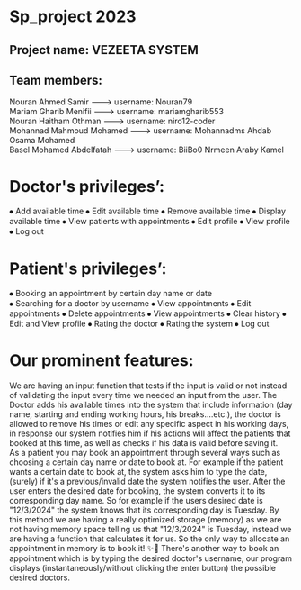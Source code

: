 # Sp_project 2023

## Project name: VEZEETA SYSTEM
## Team members:

 Nouran Ahmed Samir     ---> username: Nouran79     
 Mariam Gharib Menifii    ---> username: mariamgharib553  
 Nouran Haitham Othman  ---> username: niro12-coder  
 Mohannad Mahmoud Mohamed  ---> username: Mohannadms 
 Ahdab Osama Mohamed  
 Basel Mohamed Abdelfatah  ---> username: BiiBo0
 Nrmeen Araby Kamel  
 
# Doctor's privileges’:
⦁ Add available time 
⦁ Edit available time 
⦁ Remove available time 
⦁ Display available time 
⦁ View patients with appointments 
⦁ Edit profile 
⦁ View profile 
⦁ Log out 
# Patient's privileges’:
⦁ Booking an appointment by certain day name or date  
⦁ Searching for a doctor by username 
⦁ View appointments 
⦁ Edit appointments 
⦁ Delete appointments 
⦁ View appointments 
⦁ Clear history 
⦁ Edit and View profile 
⦁ Rating the doctor 
⦁ Rating the system 
⦁ Log out 

# Our prominent features:

We are having an input function that tests if the input is valid or not instead of validating the input every time we needed an input from the user.
The Doctor adds his available times into the system that include information (day name, starting and ending working hours, his breaks....etc.), the doctor is allowed to remove his times or edit any specific aspect in his working days, in response our system notifies him if his actions will affect the patients that booked at this time, as well as checks if his data is valid before saving it.    
As a patient you may book an appointment through several ways such as choosing a certain day name or date to book at.
For example if the patient wants a certain date to book at, the system asks him to type 
the date, (surely) if it's a previous/invalid date the system notifies the user.
After the user enters the desired date for booking, the system converts it to its corresponding day name. So for example if the users desired date is "12/3/2024" the system knows that its corresponding day is Tuesday.
By this method we are having a really optimized storage (memory) as we are not having memory space telling us that "12/3/2024" is Tuesday, instead we are having a function that calculates it for us. So the only way to allocate an appointment in memory is to book it!  ✨🙂
There's another way to book an appointment which is by typing the desired doctor's username, our program displays (instantaneously/without clicking the enter button) the possible desired doctors.
